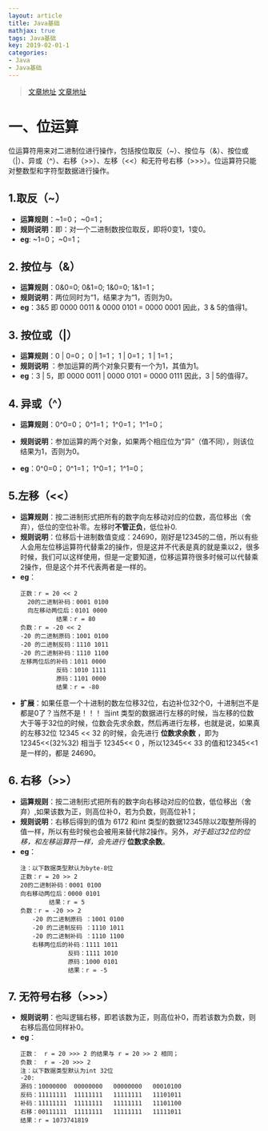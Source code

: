 ```yaml
---
layout: article
title: Java基础
mathjax: true
tags: Java基础
key: 2019-02-01-1
categories:
- Java
- Java基础
---
```

> [文章地址](https://www.cnblogs.com/chuijingjing/p/9405598.html)
> [文章地址](https://baijiahao.baidu.com/s?id=1659125201403697638&wfr=spider&for=pc)
# 一、位运算
位运算符用来对二进制位进行操作，包括按位取反（~）、按位与（&）、按位或（|）、异或（^）、右移（>>）、左移（<<）和无符号右移（>>>）。位运算符只能对整数型和字符型数据进行操作。
## 1.取反（~）
- **运算规则**：~1=0； ~0=1；
- **规则说明**：即：对一个二进制数按位取反，即将0变1，1变0。
- **eg**: ~1=0； ~0=1；
## 2. 按位与（&）
- **运算规则**：0&0=0; 0&1=0; 1&0=0; 1&1=1；
- **规则说明**：两位同时为“1，结果才为“1，否则为0。
- **eg**：3&5 即 0000 0011 & 0000 0101 = 0000 0001 因此，3 & 5的值得1。
## 3. 按位或（|）
- **运算规则**：0 | 0=0； 0 | 1=1； 1 | 0=1； 1 | 1=1；
- **规则说明** ：参加运算的两个对象只要有一个为1，其值为1。
- **eg**：3 | 5，即 0000 0011 | 0000 0101 = 0000 0111 因此，3 | 5的值得7。
## 4. 异或（^）
- **运算规则**：0^0=0； 0^1=1； 1^0=1； 1^1=0；

- **规则说明**：参加运算的两个对象，如果两个相应位为“异”（值不同），则该位结果为1，否则为0。
- **eg**：0^0=0； 0^1=1； 1^0=1； 1^1=0；
## 5.左移（<<）
- **运算规则**：按二进制形式把所有的数字向左移动对应的位数，高位移出（舍弃），低位的空位补零。左移时**不管正负**，低位补0.
- **规则说明**：位移后十进制数值变成：24690，刚好是12345的二倍，所以有些人会用左位移运算符代替乘2的操作，但是这并不代表是真的就是乘以2，很多时候，我们可以这样使用，但是一定要知道，位移运算符很多时候可以代替乘2操作，但是这个并不代表两者是一样的。
- **eg**：
  >
      正数：r = 20 << 2
        20的二进制补码：0001 0100
        向左移动两位后：0101 0000
                结果：r = 80
      负数：r = -20 << 2
      -20 的二进制原码：1001 0100
      -20 的二进制反码：1110 1011
      -20 的二进制补码：1110 1100
      左移两位后的补码：1011 0000
                反码：1010 1111
                原码：1101 0000
                结果：r = -80

- **扩展**：如果任意一个十进制的数左位移32位，右边补位32个0，十进制岂不是都是0了？当然不是！！！ 当int 类型的数据进行左移的时候，当左移的位数大于等于32位的时候，位数会先求余数，然后再进行左移，也就是说，如果真的左移32位 12345 << 32 的时候，会先进行 **位数求余数** ，即为 12345<<(32%32) 相当于 12345<< 0 ，所以12345<< 33 的值和12345<<1 是一样的，都是 24690。
## 6. 右移（>>）
- **运算规则**：按二进制形式把所有的数字向右移动对应的位数，低位移出（舍弃）,如果该数为正，则高位补0，若为负数，则高位补1；
- **规则说明**：右移后得到的值为 6172 和int 类型的数据12345除以2取整所得的值一样，所以有些时候也会被用来替代除2操作。另外，*对于超过32位的位移，和左移运算符一样，会先进行* **位数求余数**。
- **eg**：
  >
      注：以下数据类型默认为byte-8位
      正数：r = 20 >> 2
      20的二进制补码：0001 0100
      向右移动两位后：0000 0101
              结果：r = 5
      负数：r = -20 >> 2
      　　-20 的二进制原码 ：1001 0100
      　　-20 的二进制反码 ：1110 1011
      　　-20 的二进制补码 ：1110 1100
      　　右移两位后的补码：1111 1011
      　　　　　　　　反码：1111 1010
      　　　　　　　　原码：1000 0101
      　　　　　　　　结果：r = -5

## 7. 无符号右移（>>>）
- **规则说明**：也叫逻辑右移，即若该数为正，则高位补0，而若该数为负数，则右移后高位同样补0。
- **eg**：
  >
      正数：　r = 20 >>> 2 的结果与 r = 20 >> 2 相同；
      负数：　r = -20 >>> 2
      注：以下数据类型默认为int 32位
      -20:
      源码：10000000  00000000   00000000   00010100
      反码：11111111  11111111   11111111   11101011
      补码：11111111  11111111   11111111   11101100
      右移：00111111  11111111   11111111   11111011
      结果：r = 1073741819
